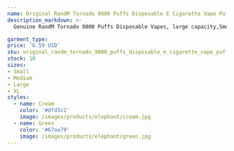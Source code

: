 ```yaml
---
name: Original RandM Tornado 9000 Puffs Disposable E Cigarette Vape Puff 9k 0% 2% 3% 5% 18ML Pod Mesh Coil 850mah Battery Rechargeable E Cigs 43 Flavors Pen
description_markdown: >-
  Genuine RandM Tornado 9000 Puffs Disposable Vapes, large capacity,Smooth air flow, no odor, no oil leakage. This vape adopts a 850mAh rechargeable battery with Type-c charging port, which can be recharged until the liquid is exhausted. RandM Tornado 9000 Puff has 0%, 2%, 3%, 5% .I have a variety of flavors, please choose the content and flavor you need in the specification, you can leave a message on the order or chat with me The Most of the transportation methods are double custom clearance and, very important, The tax is free in most countries. Please Note:The packing is a box of 10 pieces.and If you don't choose the flavor, I will mix the flavors and ship,If you have any questions, please contact me,thank you.syi

garment_type:
price: '6.59 USD'
sku: original_randm_tornado_9000_puffs_disposable_e_cigarette_vape_puff_9k_0%_2%_3%_5%_18ml_pod_mesh_coil_850mah_battery_rechargeable_e_cigs_43_flavors_pen
stock: 10
sizes:
- Small
- Medium
- Large
- XL
styles:
  - name: Cream
    color: '#dfd3c2'
    image: /images/products/elephant/cream.jpg
  - name: Green
    color: '#67aa79'
    image: /images/products/elephant/green.jpg
---
```

